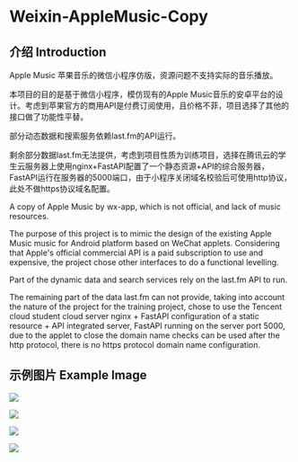 # Weixin-AppleMusic-Copy
## 介绍 Introduction

Apple Music 苹果音乐的微信小程序仿版，资源问题不支持实际的音乐播放。

本项目的目的是基于微信小程序，模仿现有的Apple Music音乐的安卓平台的设计。考虑到苹果官方的商用API是付费订阅使用，且价格不菲，项目选择了其他的接口做了功能性平替。

部分动态数据和搜索服务依赖last.fm的API运行。

剩余部分数据last.fm无法提供，考虑到项目性质为训练项目，选择在腾讯云的学生云服务器上使用nginx+FastAPI配置了一个静态资源+API的综合服务器，FastAPI运行在服务器的5000端口，由于小程序关闭域名校验后可使用http协议，此处不做https协议域名配置。



A copy of Apple Music by wx-app, which is not official, and lack of music resources.

The purpose of this project is to mimic the design of the existing Apple Music music for Android platform based on WeChat applets. Considering that Apple's official commercial API is a paid subscription to use and expensive, the project chose other interfaces to do a functional levelling.

Part of the dynamic data and search services rely on the last.fm API to run.

The remaining part of the data last.fm can not provide, taking into account the nature of the project for the training project, chose to use the Tencent cloud student cloud server nginx + FastAPI configuration of a static resource + API integrated server, FastAPI running on the server port 5000, due to the applet to close the domain name checks can be used after the http protocol, there is no https protocol domain name configuration.



## 示例图片  Example Image

![](https://github.com/MadestSamurai/Weixin-AppleMusic-Copy/blob/main/images/image25.jpeg)

![](https://github.com/MadestSamurai/Weixin-AppleMusic-Copy/blob/main/images/image28.png)

![](https://github.com/MadestSamurai/Weixin-AppleMusic-Copy/blob/main/images/image29.png)

![](https://github.com/MadestSamurai/Weixin-AppleMusic-Copy/blob/main/images/image30.jpeg)
